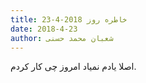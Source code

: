```yaml
---
title: خاطره روز 2018-4-23
date: 2018-4-23
author: شعبان محمد حسنی
---
```


اصلا یادم نمیاد امروز چی کار کردم.